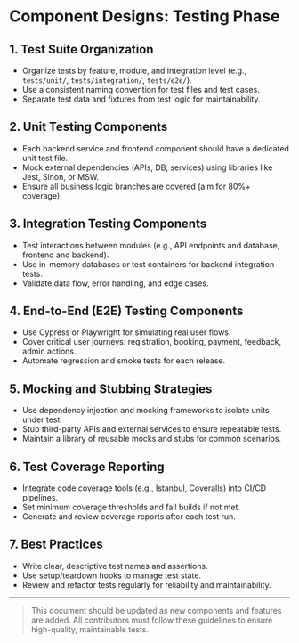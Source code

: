 # Component Designs: Testing Phase

## 1. Test Suite Organization
- Organize tests by feature, module, and integration level (e.g., `tests/unit/`, `tests/integration/`, `tests/e2e/`).
- Use a consistent naming convention for test files and test cases.
- Separate test data and fixtures from test logic for maintainability.

## 2. Unit Testing Components
- Each backend service and frontend component should have a dedicated unit test file.
- Mock external dependencies (APIs, DB, services) using libraries like Jest, Sinon, or MSW.
- Ensure all business logic branches are covered (aim for 80%+ coverage).

## 3. Integration Testing Components
- Test interactions between modules (e.g., API endpoints and database, frontend and backend).
- Use in-memory databases or test containers for backend integration tests.
- Validate data flow, error handling, and edge cases.

## 4. End-to-End (E2E) Testing Components
- Use Cypress or Playwright for simulating real user flows.
- Cover critical user journeys: registration, booking, payment, feedback, admin actions.
- Automate regression and smoke tests for each release.

## 5. Mocking and Stubbing Strategies
- Use dependency injection and mocking frameworks to isolate units under test.
- Stub third-party APIs and external services to ensure repeatable tests.
- Maintain a library of reusable mocks and stubs for common scenarios.

## 6. Test Coverage Reporting
- Integrate code coverage tools (e.g., Istanbul, Coveralls) into CI/CD pipelines.
- Set minimum coverage thresholds and fail builds if not met.
- Generate and review coverage reports after each test run.

## 7. Best Practices
- Write clear, descriptive test names and assertions.
- Use setup/teardown hooks to manage test state.
- Review and refactor tests regularly for reliability and maintainability.

---

> This document should be updated as new components and features are added. All contributors must follow these guidelines to ensure high-quality, maintainable tests.
